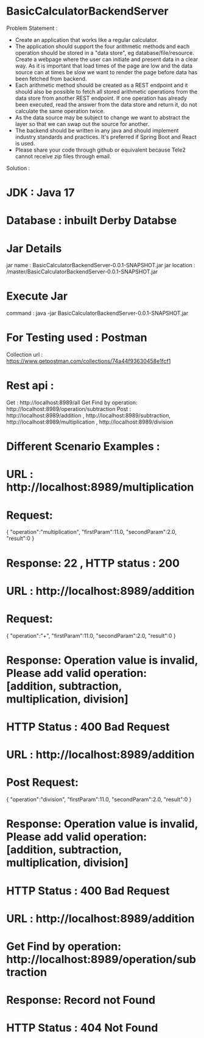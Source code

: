 # BasicCalculatorBackendServer

Problem Statement : 
- Create an application that works like a regular calculator.
- The application should support the four arithmetic methods and each operation should be stored in a "data store", eg database/file/resource. Create a webpage where the user can initiate and present data in a clear way. As it is important that load times of the page are low and the data source can at times be slow we want to render the page before data has been fetched from backend.
- Each arithmetic method should be created as a REST endpoint and it should also be possible to fetch all stored arithmetic operations from the data store from another REST endpoint. If one operation has already been executed, read the answer from the data store and return it, do not calculate the same operation twice.
- As the data source may be subject to change we want to abstract the layer so that we can swap out the source for another.
- The backend should be written in any java and should implement industry standards and practices. It's preferred if Spring Boot and React is used.
- Please share your code through github or equivalent because Tele2 cannot receive zip files through email.

Solution :

# JDK : Java 17

# Database : inbuilt Derby Databse

# Jar Details 
jar name : BasicCalculatorBackendServer-0.0.1-SNAPSHOT.jar
jar location : /master/BasicCalculatorBackendServer-0.0.1-SNAPSHOT.jar

# Execute Jar 
command : java -jar BasicCalculatorBackendServer-0.0.1-SNAPSHOT.jar

# For Testing used : Postman
Collection url : https://www.getpostman.com/collections/74a44f93630458e1fcf1 

# Rest api :
Get : http://localhost:8989/all
Get Find by operation: http://localhost:8989/operation/subtraction
Post : 
http://localhost:8989/addition , 
http://localhost:8989/subtraction, 
http://localhost:8989/multiplication , 
http://localhost:8989/division

# Different Scenario Examples :

# URL : http://localhost:8989/multiplication
# Request: 
{
"operation":"multiplication",
"firstParam":11.0,
"secondParam":2.0,
"result":0
}
# Response: 22 , HTTP status : 200

# URL : http://localhost:8989/addition
# Request: 
{
  "operation":"+",
"firstParam":11.0,
"secondParam":2.0,
"result":0
}
# Response: Operation value is invalid, Please add valid operation: [addition, subtraction, multiplication, division]
# HTTP Status : 400 Bad Request 

# URL : http://localhost:8989/addition
# Post Request: 
{
  "operation":"division",
"firstParam":11.0,
"secondParam":2.0,
"result":0
}
# Response: Operation value is invalid, Please add valid operation: [addition, subtraction, multiplication, division]
# HTTP Status : 400 Bad Request 

# URL : http://localhost:8989/addition
# Get Find by operation: http://localhost:8989/operation/subtraction
# Response: Record not Found
# HTTP Status : 404 Not Found




